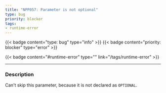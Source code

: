 ```yaml
---
title: "NPP057: Parameter is not optional"
type: bug
priority: blocker
tags:
- runtime-error 
---
```


{{< badge content="type: bug" type="info" >}}
{{< badge content="priority: blocker" type="error" >}}


{{< badge content="#runtime-error" type="" link="/tags/runtime-error" >}}

---

### Description
Can't skip this parameter, because it is not declared as `OPTIONAL`.
